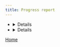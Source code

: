```yaml
---
title: Progress report
--- 
```

<ul>
  <li>
    <details>
      
      <summary>Aut/9</summary>
  
        * Stuff for week 9
      
    </details>
    
  </li>

<li>
    <details>
      
      <summary>Aut/10</summary>
  
        * Stuff for week 10
      
    </details>
  
  </li>

</ul>

[Home](https://beep-boop-boop.github.io/ENG1-Team4/)

